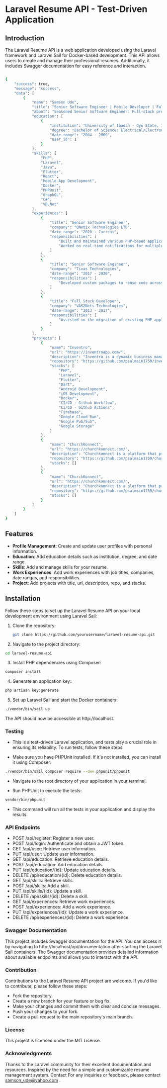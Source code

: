 # Laravel Resume API - Test-Driven Application

## Introduction

The Laravel Resume API is a web application developed using the Laravel framework and Laravel Sail for Docker-based development. This API allows users to create and manage their professional resumes. Additionally, it includes Swagger documentation for easy reference and interaction.

```bash

{
    "success": true,
    "message": "success",
    "data": [
        {
            "name": "Samson Ude",
            "title": "Senior Software Engineer | Mobile Developer | Full Stack Developer",
            "about": "Seasoned Senior Software Engineer: Full-stack proficiency (PHP, Java, Laravel, Javascript, Dart, ReactJS), mobile app dev (Flutter), DBs (MySQL, PostgreSQL), Docker, CI/CD (CloudBuild, GitHub Actions), cloud (Google, AWS). Passionate about innovative solutions.",
            "education": [
                {
                    "institution": "University of Ibadan - Oyo State, Ibadan, Nigeria",
                    "degree": "Bachelor of Science: Electrical/Electronics Engineering",
                    "date-range": "2004 - 2009",
                    "user_id": 1
                }
            ],
            "skills": [
                "PHP",
                "Laravel",
                "Java",
                "Flutter",
                "React",
                "Mobile App Development",
                "Docker",
                "PHPUnit",
                "GraphQL",
                "C#",
                "VB.Net"
            ],
            "experiences": [
                {
                    "title": "Senior Software Engineer",
                    "company": "QNetix Technologies LTD",
                    "date-range": "2020 - Current",
                    "responsibilities": [
                        "Built and maintained various PHP-based applications, using Laravel framework",
                        "Worked on real-time notifications for multiple web applications, uing Pusher and WebSockets"
                    ]
                },
                {
                    "title": "Senior Software Engineer",
                    "company": "Tivas Technologies",
                    "date-range": "2017 - 2020",
                    "responsibilities": [
                        "Developed custom packages to reuse code across multiple projects, reducing development time and improving efficiency"
                    ]
                },
                {
                    "title": "Full Stack Developer",
                    "company": "VAS2Nets Technologies",
                    "date-range": "2013 - 2017",
                    "responsibilities": [
                        "Assisted in the migration of existing PHP applications to Laravel framework resulting in improvement performance and scalability"
                    ]
                }
            ],
            "projects": [
                {
                    "name": "Inventro",
                    "url": "https://inventroapp.com/",
                    "description": "Inventro is a dynamic business management solution leveraging the power of technology to optimize operations. Built with precision using cutting-edge technologies like Flutter for the frontend and Laravel for the backend, it ensures a seamless user experience. With its cloud-based architecture, businesses can access their data securely from anywhere. Inventro empowers businesses with a robust point-of-sale system, insightful sales analytics, efficient inventory management, and expense tracking, revolutionizing the way they operate and grow",
                    "repository": "https://github.com/psalmsin1759/inventro_mobile",
                    "stacks": [
                        "PHP",
                        "Laravel",
                        "Flutter",
                        "Dart",
                        "Android Development",
                        "iOS Development",
                        "Docker",
                        "CI/CD - Github Workflow",
                        "CI/CD - Github Actions",
                        "Firebase",
                        "Google Cloud Run",
                        "Google Pub/Sub",
                        "Google Storage"
                    ]
                },
                {
                    "name": "ChurchKonnect",
                    "url": "https://churchkonnect.com/",
                    "description": "Churchkonnect is a platform that provides a mobile app for churches with a variety of features. Some of these features include the ability to livestream services and events, accept online donations, provide access to the bible, offer audio and video sermons, and create groups and communities within the app",
                    "repository": "https://github.com/psalmsin1759/churchkonnect_mobile",
                    "stacks": []
                },
                {
                    "name": "ChurchKonnect",
                    "url": "https://churchkonnect.com/",
                    "description": "Churchkonnect is a platform that provides a mobile app for churches with a variety of features. Some of these features include the ability to livestream services and events, accept online donations, provide access to the bible, offer audio and video sermons, and create groups and communities within the app",
                    "repository": "https://github.com/psalmsin1759/churchkonnect_mobile",
                    "stacks": []
                }
            ]
        }
    ]
}

```

## Features

-   **Profile Management**: Create and update user profiles with personal information.
-   **Education**: Add education details such as institution, degree, and date range.
-   **Skills**: Add and manage skills for your resume.
-   **Work Experiences**: Add work experiences with job titles, companies, date ranges, and responsibilities.
-   **Project**: Add projects with title, url, description, repo, and stacks.

## Installation

Follow these steps to set up the Laravel Resume API on your local development environment using Laravel Sail:

1. Clone the repository:

    ```bash
    git clone https://github.com/yourusername/laravel-resume-api.git
    ```

2. Navigate to the project directory:

```bash
cd laravel-resume-api
```

3. Install PHP dependencies using Composer:

```bash
composer install
```

4. Generate an application key::

```bash
php artisan key:generate
```

5. Set up Laravel Sail and start the Docker containers:

```bash
./vendor/bin/sail up
```

The API should now be accessible at http://localhost.

### Testing

-   This is a test-driven Laravel application, and tests play a crucial role in ensuring its reliability. To run tests, follow these steps:

-   Make sure you have PHPUnit installed. If it's not installed, you can install it using Composer:

```bash
./vendor/bin/sail composer require --dev phpunit/phpunit
```

-   Navigate to the root directory of your application in your terminal.

-   Run PHPUnit to execute the tests:

```bash
vendor/bin/phpunit
```

-   This command will run all the tests in your application and display the results.

### API Endpoints

-   POST /api/register: Register a new user.
-   POST /api/login: Authenticate and obtain a JWT token.
-   GET /api/user: Retrieve user information.
-   PUT /api/user: Update user information.
-   GET /api/education: Retrieve education details.
-   POST /api/education: Add education details.
-   PUT /api/education/{id}: Update education details.
-   DELETE /api/education/{id}: Delete education details.
-   GET /api/skills: Retrieve skills.
-   POST /api/skills: Add a skill.
-   PUT /api/skills/{id}: Update a skill.
-   DELETE /api/skills/{id}: Delete a skill.
-   GET /api/experiences: Retrieve work experiences.
-   POST /api/experiences: Add a work experience.
-   PUT /api/experiences/{id}: Update a work experience.
-   DELETE /api/experiences/{id}: Delete a work experience.

### Swagger Documentation

This project includes Swagger documentation for the API. You can access it by navigating to http://localhost/api/documentation after starting the Laravel Sail containers. The Swagger documentation provides detailed information about available endpoints and allows you to interact with the API.

### Contribution

Contributions to the Laravel Resume API project are welcome. If you'd like to contribute, please follow these steps:

-   Fork the repository.
-   Create a new branch for your feature or bug fix.
-   Make your changes and commit them with clear and concise messages.
-   Push your changes to your fork.
-   Create a pull request to the main repository's main branch.

### License

This project is licensed under the MIT License.

### Acknowledgments

Thanks to the Laravel community for their excellent documentation and resources.
Inspired by the need for a simple and customizable resume management system.
Contact
For any inquiries or feedback, please contact samson_ude@yahoo.com .
